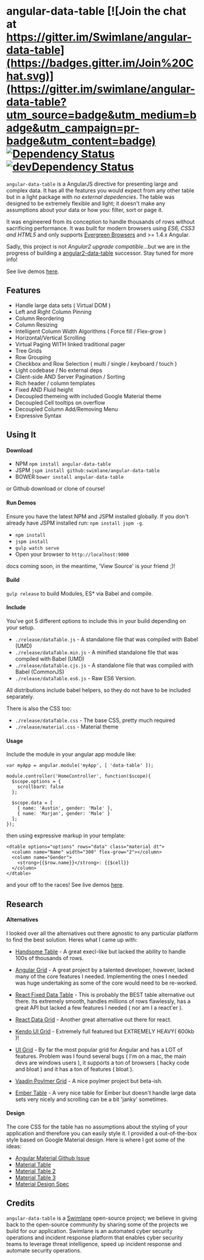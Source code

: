 # angular-data-table [![Join the chat at https://gitter.im/Swimlane/angular-data-table](https://badges.gitter.im/Join%20Chat.svg)](https://gitter.im/swimlane/angular-data-table?utm_source=badge&utm_medium=badge&utm_campaign=pr-badge&utm_content=badge) [![Dependency Status](https://david-dm.org/swimlane/angular-data-table.svg)](https://david-dm.org/swimlane/angular-data-table) [![devDependency Status](https://david-dm.org/swimlane/angular-data-table/dev-status.svg)](https://david-dm.org/swimlane/angular-data-table#info=devDependencies)

`angular-data-table` is a AngularJS directive for presenting large and complex data.  It has all the features you would expect from any other table but in a light package with _no external depedencies_. The table was designed to be extremely flexible and light; it doesn't make any assumptions about your data or how you: filter, sort or page it.

It was engineered from its conception to handle thousands of rows without sacrificing performance.  It was built for modern browsers using _ES6, CSS3 and HTML5_ and only supports [Evergreen Browsers](http://eisenbergeffect.bluespire.com/evergreen-browsers/) and >= 1.4.x Angular.

Sadly, this project is not *Angular2 upgrade compatible*...but we are in the progress of building a [angular2-data-table](https://github.com/swimlane/angular2-data-table) successor. Stay tuned for more info!

See live demos [here]( http://swimlane.github.io/angular-data-table/).

## Features

- Handle large data sets ( Virtual DOM )
- Left and Right Column Pinning
- Column Reordering
- Column Resizing
- Intelligent Column Width Algorithms ( Force fill / Flex-grow )
- Horizontal/Vertical Scrolling
- Virtual Paging WITH linked traditional pager
- Tree Grids
- Row Grouping
- Checkbox and Row Selection ( multi / single / keyboard / touch )
- Light codebase / No external deps
- Client-side AND Server Pagination / Sorting
- Rich header / column templates
- Fixed AND Fluid height
- Decoupled themeing with included Google Material theme
- Decoupled Cell tooltips on overflow
- Decoupled Column Add/Removing Menu
- Expressive Syntax

## Using It

#### Download

- NPM `npm install angular-data-table`
- JSPM `jspm install github:swimlane/angular-data-table`
- BOWER `bower install angular-data-table`

or Github download or clone of course!

#### Run Demos

Ensure you have the latest NPM and JSPM installed globally.  If you don't already have JSPM installed run: `npm install jspm -g`.

- `npm install`
- `jspm install`
- `gulp watch serve`
- Open your browser to `http://localhost:9000`

docs coming soon, in the meantime, 'View Source' is your friend ;)!

#### Build

`gulp release` to build Modules, ES* via Babel and compile.

#### Include

You've got 5 different options to include this in your build depending on your setup.

- `./release/dataTable.js` - A standalone file that was compiled with Babel (UMD)
- `./release/dataTable.min.js` - A minified standalone file that was compiled with Babel (UMD)
- `./release/dataTable.cjs.js` - A standalone file that was compiled with Babel (CommonJS)
- `./release/dataTable.es6.js` - Raw ES6 Version.
 
All distributions include babel helpers, so they do not have to be included separately.

There is also the CSS too:

- `./release/dataTable.css` - The base CSS, pretty much required
- `./release/material.css` - Material theme

#### Usage

Include the module in your angular app module like:

    var myApp = angular.module('myApp', [ 'data-table' ]);

    module.controller('HomeController', function($scope){
      $scope.options = {
        scrollbarV: false
      };

      $scope.data = [
        { name: 'Austin', gender: 'Male' },
        { name: 'Marjan', gender: 'Male' }
      ];
    });

then using expressive markup in your template:

    <dtable options="options" rows="data" class="material dt">
      <column name="Name" width="300" flex-grow="2"></column>
      <column name="Gender">
        <strong>{{$row.name}}</strong>: {{$cell}}
      </column>
    </dtable>

and your off to the races! See live demos [here](http://swimlane.github.io/angular-data-table/).

## Research

#### Alternatives

I looked over all the alternatives out there agnostic to any particular platform to find the best solution.  Heres what I came up with:

- [Handsome Table](http://handsontable.github.io/ngHandsontable/) - A great execl-like but lacked the ability to handle 100s of thousands of rows.

- [Angular Grid](http://www.angulargrid.com/) - A great project by a talented developer, however, lacked many of the core features I needed.  Implementing the ones I needed was huge undertaking as some of the core would need to be re-worked.

- [React Fixed Data Table](https://facebook.github.io/fixed-data-table/) - This is probably the BEST table alternative out there.  Its extremely smooth, handles millions of rows flawlessly, has a great API but lacked a few features I needed ( nor am I a react'er ).

- [React Data Grid](https://github.com/zippyui/react-datagrid) - Another great alternative out there for react.

- [Kendo UI Grid](http://demos.telerik.com/kendo-ui/grid/index) - Extremely full featured but EXTREMELY HEAVY( 600kb )!

- [UI Grid](http://ui-grid.info) - By far the most popular grid for Angular and has a LOT of features. Problem was I found several bugs ( I'm on a mac, the main devs are windows users ), it supports a ton of browsers ( hacky code and bloat ) and it has a ton of features ( bloat ).

- [Vaadin Poylmer Grid](http://demo.vaadin.com/sampler/#ui/grids-and-trees/grid) - A nice poylmer project but beta-ish.

- [Ember Table](http://addepar.github.io/ember-table/) - A very nice table for Ember but doesn't handle large data sets very nicely and scrolling can be a bit 'janky' sometimes.

#### Design

The core CSS for the table has no assumptions about the styling of your application and therefore you can easily style it.  I provided a out-of-the-box style based on Google Material design.  Here is where I got some of the ideas:

- [Angular Material Github Issue](https://github.com/angular/material/issues/796)
- [Material Table](https://github.com/daniel-nagy/md-data-table)
- [Material Table 2](http://danielnagy.me/md-data-table/)
- [Material Table 3](http://codepen.io/zavoloklom/pen/IGkDz)
- [Material Design Spec](http://www.google.com/design/spec/components/data-tables.html#data-tables-tables-within-cards)

## Credits

`angular-data-table` is a [Swimlane](http://swimlane.com) open-source project; we believe in giving back to the open-source community by sharing some of the projects we build for our application. Swimlane is an automated cyber security operations and incident response platform that enables cyber security teams to leverage threat intelligence, speed up incident response and automate security operations.
